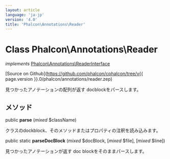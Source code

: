 ```yaml
---
layout: article
language: 'ja-jp'
version: '4.0'
title: 'Phalcon\Annotations\Reader'
---
```

# Class **Phalcon\Annotations\Reader**

*implements* [Phalcon\Annotations\ReaderInterface](Phalcon_Annotations_ReaderInterface)

[Source on Github](https://github.com/phalcon/cphalcon/tree/v{{ page.version }}.0/phalcon/annotations/reader.zep)

見つかったアノテーションの配列が返す docblockをパースします。

## メソッド

public **parse** (*mixed* $className)

クラスのdockblock、そのメソッドまたはプロパティの注釈を読み込みます。

public static **parseDocBlock** (*mixed* $docBlock, [*mixed* $file], [*mixed* $line])

見つかったアノテーションが返す doc blockをそのままパースします。